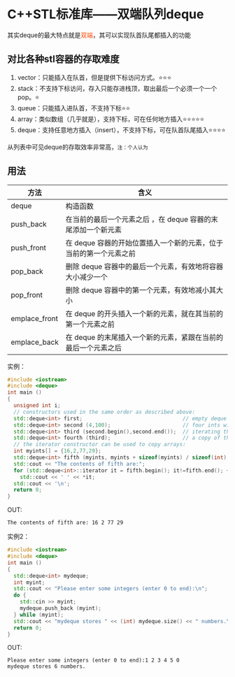 # C++STL标准库——双端队列deque
其实deque的最大特点就是<font color=orangered>双端</font>，其可以实现队首队尾都插入的功能

## 对比各种stl容器的存取难度
1. vector：只能插入在队首，但是提供下标访问方式。:star::star::star:
2. stack：不支持下标访问，存入只能存进栈顶，取出最后一个必须一个一个pop。:star:
3. queue：只能插入进队首，不支持下标:star::star:
4. array：类似数组（几乎就是），支持下标，可在任何地方插入:star::star::star::star::star:
5. deque：支持任意地方插入（insert），不支持下标，可在队首队尾插入:star::star::star::star:

从列表中可见deque的存取效率非常高，<small>注：个人认为</small>
## 用法
| 方法          | 含义                                                         |
| ------------- | ------------------------------------------------------------ |
| deque         | 构造函数                                                     |
| push_back     | 在当前的最后一个元素之后 ，在 deque 容器的末尾添加一个新元素 |
| push_front    | 在 deque 容器的开始位置插入一个新的元素，位于当前的第一个元素之前 |
| pop_back      | 删除 deque 容器中的最后一个元素，有效地将容器大小减少一个    |
| pop_front     | 删除 deque 容器中的第一个元素，有效地减小其大小              |
| emplace_front | 在 deque 的开头插入一个新的元素，就在其当前的第一个元素之前  |
| emplace_back  | 在 deque 的末尾插入一个新的元素，紧跟在当前的最后一个元素之后 |
实例：
```cpp
#include <iostream>
#include <deque>
int main ()
{
  unsigned int i;
  // constructors used in the same order as described above:
  std::deque<int> first;                                // empty deque of ints
  std::deque<int> second (4,100);                       // four ints with value 100
  std::deque<int> third (second.begin(),second.end());  // iterating through second
  std::deque<int> fourth (third);                       // a copy of third
  // the iterator constructor can be used to copy arrays:
  int myints[] = {16,2,77,29};
  std::deque<int> fifth (myints, myints + sizeof(myints) / sizeof(int) );
  std::cout << "The contents of fifth are:";
  for (std::deque<int>::iterator it = fifth.begin(); it!=fifth.end(); ++it)
    std::cout << ' ' << *it;
  std::cout << '\n';
  return 0;
}
```
OUT:
```
The contents of fifth are: 16 2 77 29 
```
实例2：
```cpp
#include <iostream>
#include <deque>
int main ()
{
  std::deque<int> mydeque;
  int myint;
  std::cout << "Please enter some integers (enter 0 to end):\n";
  do {
    std::cin >> myint;
    mydeque.push_back (myint);
  } while (myint);
  std::cout << "mydeque stores " << (int) mydeque.size() << " numbers.\n";
  return 0;
}
```
OUT:
```
Please enter some integers (enter 0 to end):1 2 3 4 5 0
mydeque stores 6 numbers.
```